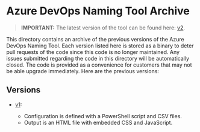 # Azure DevOps Naming Tool Archive

> **IMPORTANT:** The latest version of the tool can be found here: [v2](../).

This directory contains an archive of the previous versions of the Azure DevOps Naming Tool. Each version listed here is stored as a binary to deter pull requests of the code since this code is no longer maintained. Any issues submitted regarding the code in this directory will be automatically closed. The code is provided as a convenience for customers that may not be able upgrade immediately. Here are the previous versions:

## Versions

- [v1](./v1.zip):
  
  - Configuration is defined with a PowerShell script and CSV files.
  - Output is an HTML file with embedded CSS and JavaScript.
